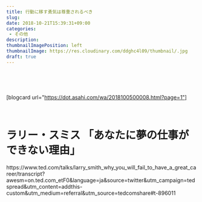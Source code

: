 ```yaml
---
title: 行動に移す勇気は尊重されるべき
slug: 
date: 2018-10-21T15:39:31+09:00
categories: 
 - その他
description: 
thumbnailImagePosition: left
thumbnailImage: https://res.cloudinary.com/ddghc4l09/thumbnail/.jpg
draft: true
---
```


<!--more-->

&nbsp;

&nbsp;

[blogcard url="https://dot.asahi.com/wa/2018100500008.html?page=1"]

&nbsp;
<h1 class=" f-w:900 l-h:t l-s:t m-y:0 f:3 ">ラリー・スミス 「あなたに夢の仕事ができない理由」</h1>
https://www.ted.com/talks/larry_smith_why_you_will_fail_to_have_a_great_career/transcript?awesm=on.ted.com_etF0&amp;language=ja&amp;source=twitter&amp;utm_campaign=tedspread&amp;utm_content=addthis-custom&amp;utm_medium=referral&amp;utm_source=tedcomshare#t-896011

&nbsp;
